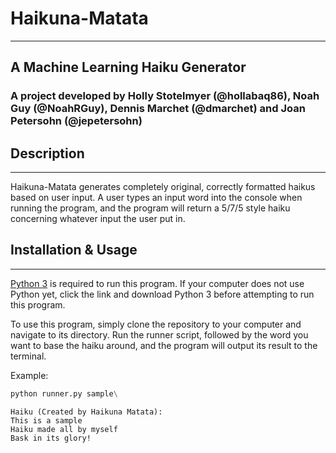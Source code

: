 # Haikuna-Matata
---
## A Machine Learning Haiku Generator

### A project developed by Holly Stotelmyer (@hollabaq86), Noah Guy (@NoahRGuy), Dennis Marchet (@dmarchet) and Joan Petersohn (@jepetersohn)


## Description
---

Haikuna-Matata generates completely original, correctly formatted haikus based on user input. A user types an input word into the console when running the program, and the program will return a 5/7/5 style haiku concerning whatever input the user put in.


## Installation & Usage
---
[Python 3](https://www.python.org/downloads/) is required to run this program. If your computer does not use Python yet, click the link and download Python 3 before attempting to run this program.

To use this program, simply clone the repository to your computer and navigate to its directory. Run the runner script, followed by the word you want to base the haiku around, and the program will output its result to the terminal.

Example:
```python
python runner.py sample\
```

```
Haiku (Created by Haikuna Matata):
This is a sample
Haiku made all by myself
Bask in its glory!
```


